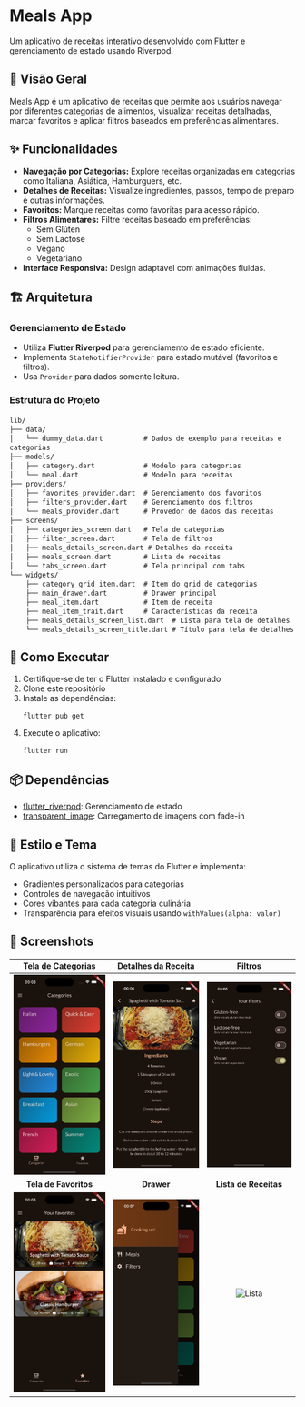 # Meals App

Um aplicativo de receitas interativo desenvolvido com Flutter e gerenciamento de estado usando Riverpod.

## 📱 Visão Geral

Meals App é um aplicativo de receitas que permite aos usuários navegar por diferentes categorias de alimentos, visualizar receitas detalhadas, marcar favoritos e aplicar filtros baseados em preferências alimentares.

## ✨ Funcionalidades

- **Navegação por Categorias:** Explore receitas organizadas em categorias como Italiana, Asiática, Hamburguers, etc.
- **Detalhes de Receitas:** Visualize ingredientes, passos, tempo de preparo e outras informações.
- **Favoritos:** Marque receitas como favoritas para acesso rápido.
- **Filtros Alimentares:** Filtre receitas baseado em preferências:
  - Sem Glúten
  - Sem Lactose
  - Vegano
  - Vegetariano
- **Interface Responsiva:** Design adaptável com animações fluidas.

## 🏗️ Arquitetura

### Gerenciamento de Estado
- Utiliza **Flutter Riverpod** para gerenciamento de estado eficiente.
- Implementa `StateNotifierProvider` para estado mutável (favoritos e filtros).
- Usa `Provider` para dados somente leitura.

### Estrutura do Projeto

```
lib/
├── data/
│   └── dummy_data.dart          # Dados de exemplo para receitas e categorias
├── models/
│   ├── category.dart            # Modelo para categorias
│   └── meal.dart                # Modelo para receitas
├── providers/
│   ├── favorites_provider.dart  # Gerenciamento dos favoritos
│   ├── filters_provider.dart    # Gerenciamento dos filtros
│   └── meals_provider.dart      # Provedor de dados das receitas
├── screens/
│   ├── categories_screen.dart   # Tela de categorias
│   ├── filter_screen.dart       # Tela de filtros
│   ├── meals_details_screen.dart # Detalhes da receita
│   ├── meals_screen.dart        # Lista de receitas
│   └── tabs_screen.dart         # Tela principal com tabs
└── widgets/
    ├── category_grid_item.dart  # Item do grid de categorias
    ├── main_drawer.dart         # Drawer principal
    ├── meal_item.dart           # Item de receita
    ├── meal_item_trait.dart     # Características da receita
    ├── meals_details_screen_list.dart  # Lista para tela de detalhes
    └── meals_details_screen_title.dart # Título para tela de detalhes
```

## 🚀 Como Executar

1. Certifique-se de ter o Flutter instalado e configurado
2. Clone este repositório
3. Instale as dependências:
   ```
   flutter pub get
   ```
4. Execute o aplicativo:
   ```
   flutter run
   ```

## 📦 Dependências

- [flutter_riverpod](https://pub.dev/packages/flutter_riverpod): Gerenciamento de estado
- [transparent_image](https://pub.dev/packages/transparent_image): Carregamento de imagens com fade-in

## 🎨 Estilo e Tema

O aplicativo utiliza o sistema de temas do Flutter e implementa:
- Gradientes personalizados para categorias
- Controles de navegação intuitivos
- Cores vibantes para cada categoria culinária
- Transparência para efeitos visuais usando `withValues(alpha: valor)`

## 📸 Screenshots

| Tela de Categorias | Detalhes da Receita | Filtros |
|:---:|:---:|:---:|
| ![Categorias](screenshots/categories.png) | ![Detalhes](screenshots/meal_details.png) | ![Filtros](screenshots/filters.png) |
| **Tela de Favoritos** | **Drawer** | **Lista de Receitas** |
| ![Favoritos](screenshots/favorites.png) | ![Drawer](screenshots/drawer.png) | ![Lista](screenshots/meals_list.png) |

